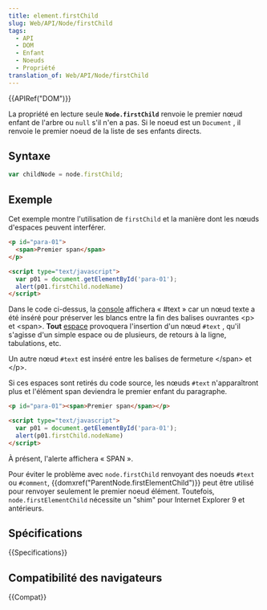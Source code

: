 ```yaml
---
title: element.firstChild
slug: Web/API/Node/firstChild
tags:
  - API
  - DOM
  - Enfant
  - Noeuds
  - Propriété
translation_of: Web/API/Node/firstChild
---
```


{{APIRef("DOM")}}

La propriété en lecture seule **`Node.firstChild`** renvoie le premier nœud enfant de l'arbre ou `null` s'il n'en a pas. Si le noeud est un `Document` , il renvoie le premier noeud de la liste de ses enfants directs.

## Syntaxe

```js
var childNode = node.firstChild;
```

## Exemple

Cet exemple montre l'utilisation de `firstChild` et la manière dont les nœuds d'espaces peuvent interférer.

```html
<p id="para-01">
  <span>Premier span</span>
</p>

<script type="text/javascript">
  var p01 = document.getElementById('para-01');
  alert(p01.firstChild.nodeName)
</script>
```

Dans le code ci-dessus, la [console](/fr/docs/Web/API/Console) affichera «&nbsp;#text&nbsp;» car un nœud texte a été inséré pour préserver les blancs entre la fin des balises ouvrantes \<p> et \<span>. **Tout** [espace](/fr/docs/Gestion_des_espaces_dans_le_DOM) provoquera l'insertion d'un nœud `#text` , qu'il s'agisse d'un simple espace ou de plusieurs, de retours à la ligne, tabulations, etc.

Un autre nœud `#text` est inséré entre les balises de fermeture \</span> et \</p>.

Si ces espaces sont retirés du code source, les nœuds `#text` n'apparaîtront plus et l'élément span deviendra le premier enfant du paragraphe.

```html
<p id="para-01"><span>Premier span</span></p>

<script type="text/javascript">
  var p01 = document.getElementById('para-01');
  alert(p01.firstChild.nodeName)
</script>
```

À présent, l'alerte affichera «&nbsp;SPAN&nbsp;».

Pour éviter le problème avec `node.firstChild`  renvoyant des noeuds `#text` ou `#comment`, {{domxref("ParentNode.firstElementChild")}} peut être utilisé pour renvoyer seulement le premier noeud élément. Toutefois, `node.firstElementChild` nécessite un "shim" pour Internet Explorer 9 et antérieurs.

## Spécifications

{{Specifications}}

## Compatibilité des navigateurs

{{Compat}}
